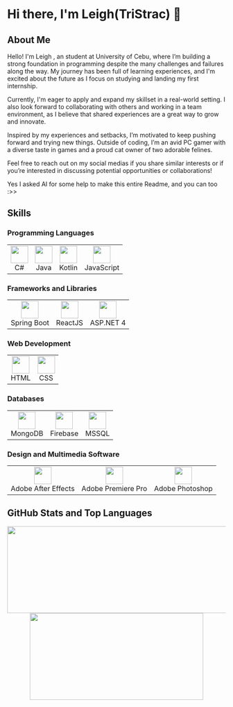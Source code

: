 # Hi there, I'm Leigh(TriStrac) 🎇

## About Me

Hello! I'm Leigh , an student at University of Cebu, where I’m building a strong foundation in programming despite the many challenges and failures along the way. My journey has been full of learning experiences, and I'm excited about the future as I focus on studying and landing my first internship.

Currently, I'm eager to apply and expand my skillset in a real-world setting. I also look forward to collaborating with others and working in a team environment, as I believe that shared experiences are a great way to grow and innovate.

Inspired by my experiences and setbacks, I’m motivated to keep pushing forward and trying new things. Outside of coding, I’m an avid PC gamer with a diverse taste in games and a proud cat owner of two adorable felines.

Feel free to reach out on my social medias if you share similar interests or if you’re interested in discussing potential opportunities or collaborations!

Yes I asked AI for some help to make this entire Readme, and you can too :>>

## Skills

### Programming Languages
<table>
  <tr>
    <td align="center">
      <img src="https://cdn.jsdelivr.net/gh/devicons/devicon/icons/csharp/csharp-original.svg" width="40" height="40"/>
      <br>C#
    </td>
    <td align="center">
      <img src="https://cdn.jsdelivr.net/gh/devicons/devicon/icons/java/java-original.svg" width="40" height="40"/>
      <br>Java
    </td>
    <td align="center">
      <img src="https://cdn.jsdelivr.net/gh/devicons/devicon/icons/kotlin/kotlin-original.svg" width="40" height="40"/>
      <br>Kotlin
    </td>
    <td align="center">
      <img src="https://cdn.jsdelivr.net/gh/devicons/devicon/icons/javascript/javascript-original.svg" width="40" height="40"/>
      <br>JavaScript
    </td>
  </tr>
</table>

### Frameworks and Libraries
<table>
  <tr>
    <td align="center">
      <img src="https://cdn.jsdelivr.net/gh/devicons/devicon/icons/spring/spring-original.svg" width="40" height="40"/>
      <br>Spring Boot
    </td>
    <td align="center">
      <img src="https://cdn.jsdelivr.net/gh/devicons/devicon/icons/react/react-original.svg" width="40" height="40"/>
      <br>ReactJS
    </td>
    <td align="center">
      <img src="https://cdn.jsdelivr.net/gh/devicons/devicon/icons/dotnetcore/dotnetcore-original.svg" width="40" height="40"/>
      <br>ASP.NET 4
    </td>
  </tr>
</table>

### Web Development
<table>
  <tr>
    <td align="center">
      <img src="https://cdn.jsdelivr.net/gh/devicons/devicon/icons/html5/html5-original.svg" width="40" height="40"/>
      <br>HTML
    </td>
    <td align="center">
      <img src="https://cdn.jsdelivr.net/gh/devicons/devicon/icons/css3/css3-original.svg" width="40" height="40"/>
      <br>CSS
    </td>
  </tr>
</table>

### Databases
<table>
  <tr>
    <td align="center">
      <img src="https://cdn.jsdelivr.net/gh/devicons/devicon/icons/mongodb/mongodb-original.svg" width="40" height="40"/>
      <br>MongoDB
    </td>
    <td align="center">
      <img src="https://cdn.jsdelivr.net/gh/devicons/devicon/icons/firebase/firebase-original.svg" width="40" height="40"/>
      <br>Firebase
    </td>
    <td align="center">
      <img src="https://cdn.jsdelivr.net/gh/devicons/devicon/icons/microsoftsqlserver/microsoftsqlserver-original.svg" width="40" height="40"/>
      <br>MSSQL
    </td>
  </tr>
</table>

### Design and Multimedia Software
<table>
  <tr>
    <td align="center">
      <img src="https://cdn.jsdelivr.net/gh/devicons/devicon/icons/aftereffects/aftereffects-original.svg" width="40" height="40"/>
      <br>Adobe After Effects
    </td>
    <td align="center">
      <img src="https://cdn.jsdelivr.net/gh/devicons/devicon/icons/premierepro/premierepro-original.svg" width="40" height="40"/>
      <br>Adobe Premiere Pro
    </td>
    <td align="center">
      <img src="https://cdn.jsdelivr.net/gh/devicons/devicon/icons/photoshop/photoshop-original.svg" width="40" height="40"/>
      <br>Adobe Photoshop
    </td>
  </tr>
</table>

## GitHub Stats and Top Languages
<p align="center">
  <img width="600" height="200" src="https://github-readme-stats.vercel.app/api?username=TriStrac&show_icons=true&theme=radical">
  <img width="400" height="200" src="https://github-readme-stats.vercel.app/api/top-langs/?username=TriStrac&layout=donut&theme=radical&hide=css,HTML">
</p>
